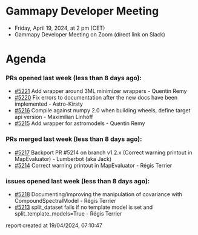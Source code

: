 # Gammapy Developer Meeting 
 * Friday, April 19, 2024, at 2 pm (CET) 
 * Gammapy Developer Meeting on Zoom (direct link on Slack) 
# Agenda

### PRs opened last week (less than 8 days ago): 
* [#5221](https://github.com/gammapy/gammapy/pull/5221) Add wrapper around 3ML minimizer wrappers  - Quentin Remy
* [#5220](https://github.com/gammapy/gammapy/pull/5220) Fix errors to documentation after the new docs have been implemented - Astro-Kirsty
* [#5216](https://github.com/gammapy/gammapy/pull/5216) Compile against numpy 2.0 when building wheels, define target api version - Maximilian Linhoff
* [#5215](https://github.com/gammapy/gammapy/pull/5215) Add wrapper for astromodels - Quentin Remy

### PRs merged last week (less than 8 days ago): 
* [#5217](https://github.com/gammapy/gammapy/pull/5217) Backport PR #5214 on branch v1.2.x (Correct warning printout in MapEvaluator) - Lumberbot (aka Jack)
* [#5214](https://github.com/gammapy/gammapy/pull/5214) Correct warning printout in MapEvaluator - Régis Terrier

### issues opened last week (less than 8 days ago): 
* [#5218](https://github.com/gammapy/gammapy/issues/5218) Documenting/improving the manipulation of covariance with CompoundSpectralModel - Régis Terrier
* [#5213](https://github.com/gammapy/gammapy/issues/5213) split_dataset fails if no template model is set and split_template_models=True - Régis Terrier

 report created at 19/04/2024, 07:10:47